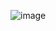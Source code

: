![image](https://github.com/Rahul-chaurasiya/Leetcode-Practice-Problem/assets/77222540/891392fa-1758-4c8f-8dae-698ed055b117)
